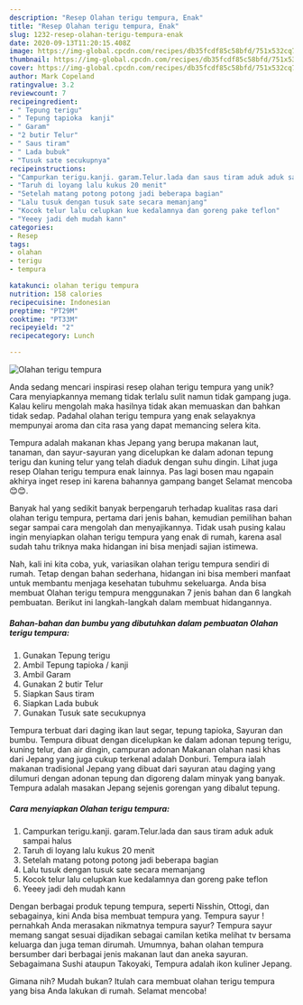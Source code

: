 ```yaml
---
description: "Resep Olahan terigu tempura, Enak"
title: "Resep Olahan terigu tempura, Enak"
slug: 1232-resep-olahan-terigu-tempura-enak
date: 2020-09-13T11:20:15.408Z
image: https://img-global.cpcdn.com/recipes/db35fcdf85c58bfd/751x532cq70/olahan-terigu-tempura-foto-resep-utama.jpg
thumbnail: https://img-global.cpcdn.com/recipes/db35fcdf85c58bfd/751x532cq70/olahan-terigu-tempura-foto-resep-utama.jpg
cover: https://img-global.cpcdn.com/recipes/db35fcdf85c58bfd/751x532cq70/olahan-terigu-tempura-foto-resep-utama.jpg
author: Mark Copeland
ratingvalue: 3.2
reviewcount: 7
recipeingredient:
- " Tepung terigu"
- " Tepung tapioka  kanji"
- " Garam"
- "2 butir Telur"
- " Saus tiram"
- " Lada bubuk"
- "Tusuk sate secukupnya"
recipeinstructions:
- "Campurkan terigu.kanji. garam.Telur.lada dan saus tiram aduk aduk sampai halus"
- "Taruh di loyang lalu kukus 20 menit"
- "Setelah matang potong potong jadi beberapa bagian"
- "Lalu tusuk dengan tusuk sate secara memanjang"
- "Kocok telur lalu celupkan kue kedalamnya dan goreng pake teflon"
- "Yeeey jadi deh mudah kann"
categories:
- Resep
tags:
- olahan
- terigu
- tempura

katakunci: olahan terigu tempura 
nutrition: 158 calories
recipecuisine: Indonesian
preptime: "PT29M"
cooktime: "PT33M"
recipeyield: "2"
recipecategory: Lunch

---
```



![Olahan terigu tempura](https://img-global.cpcdn.com/recipes/db35fcdf85c58bfd/751x532cq70/olahan-terigu-tempura-foto-resep-utama.jpg)

Anda sedang mencari inspirasi resep olahan terigu tempura yang unik? Cara menyiapkannya memang tidak terlalu sulit namun tidak gampang juga. Kalau keliru mengolah maka hasilnya tidak akan memuaskan dan bahkan tidak sedap. Padahal olahan terigu tempura yang enak selayaknya mempunyai aroma dan cita rasa yang dapat memancing selera kita.

Tempura adalah makanan khas Jepang yang berupa makanan laut, tanaman, dan sayur-sayuran yang dicelupkan ke dalam adonan tepung terigu dan kuning telur yang telah diaduk dengan suhu dingin. Lihat juga resep Olahan terigu tempura enak lainnya. Pas lagi bosen mau ngapain akhirya inget resep ini karena bahannya gampang banget Selamat mencoba😊😊.

Banyak hal yang sedikit banyak berpengaruh terhadap kualitas rasa dari olahan terigu tempura, pertama dari jenis bahan, kemudian pemilihan bahan segar sampai cara mengolah dan menyajikannya. Tidak usah pusing kalau ingin menyiapkan olahan terigu tempura yang enak di rumah, karena asal sudah tahu triknya maka hidangan ini bisa menjadi sajian istimewa.


Nah, kali ini kita coba, yuk, variasikan olahan terigu tempura sendiri di rumah. Tetap dengan bahan sederhana, hidangan ini bisa memberi manfaat untuk membantu menjaga kesehatan tubuhmu sekeluarga. Anda bisa membuat Olahan terigu tempura menggunakan 7 jenis bahan dan 6 langkah pembuatan. Berikut ini langkah-langkah dalam membuat hidangannya.

<!--inarticleads1-->

##### Bahan-bahan dan bumbu yang dibutuhkan dalam pembuatan Olahan terigu tempura:

1. Gunakan  Tepung terigu
1. Ambil  Tepung tapioka / kanji
1. Ambil  Garam
1. Gunakan 2 butir Telur
1. Siapkan  Saus tiram
1. Siapkan  Lada bubuk
1. Gunakan Tusuk sate secukupnya


Tempura terbuat dari daging ikan laut segar, tepung tapioka, Sayuran dan bumbu. Tempura dibuat dengan dicelupkan ke dalam adonan tepung terigu, kuning telur, dan air dingin, campuran adonan Makanan olahan nasi khas dari Jepang yang juga cukup terkenal adalah Donburi. Tempura ialah makanan tradisional Jepang yang dibuat dari sayuran atau daging yang dilumuri dengan adonan tepung dan digoreng dalam minyak yang banyak. Tempura adalah masakan Jepang sejenis gorengan yang dibalut tepung. 

<!--inarticleads2-->

##### Cara menyiapkan Olahan terigu tempura:

1. Campurkan terigu.kanji. garam.Telur.lada dan saus tiram aduk aduk sampai halus
1. Taruh di loyang lalu kukus 20 menit
1. Setelah matang potong potong jadi beberapa bagian
1. Lalu tusuk dengan tusuk sate secara memanjang
1. Kocok telur lalu celupkan kue kedalamnya dan goreng pake teflon
1. Yeeey jadi deh mudah kann


Dengan berbagai produk tepung tempura, seperti Nisshin, Ottogi, dan sebagainya, kini Anda bisa membuat tempura yang. Tempura sayur ! pernahkah Anda merasakan nikmatnya tempura sayur? Tempura sayur memang sangat sesuai dijadikan sebagai camilan ketika melihat tv bersama keluarga dan juga teman dirumah. Umumnya, bahan olahan tempura bersumber dari berbagai jenis makanan laut dan aneka sayuran. Sebagaimana Sushi ataupun Takoyaki, Tempura adalah ikon kuliner Jepang. 

Gimana nih? Mudah bukan? Itulah cara membuat olahan terigu tempura yang bisa Anda lakukan di rumah. Selamat mencoba!
